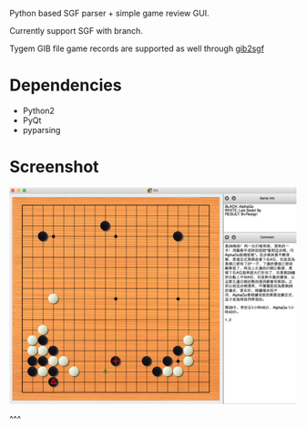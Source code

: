 Python based SGF parser + simple game review GUI.

Currently support SGF with branch.

Tygem GIB file game records are supported as well through [gib2sgf](https://github.com/wzhliang/gib2sgf)

# Dependencies
* Python2
* PyQt
* pyparsing

# Screenshot
![](screenshot/1.jpg)


^^^

